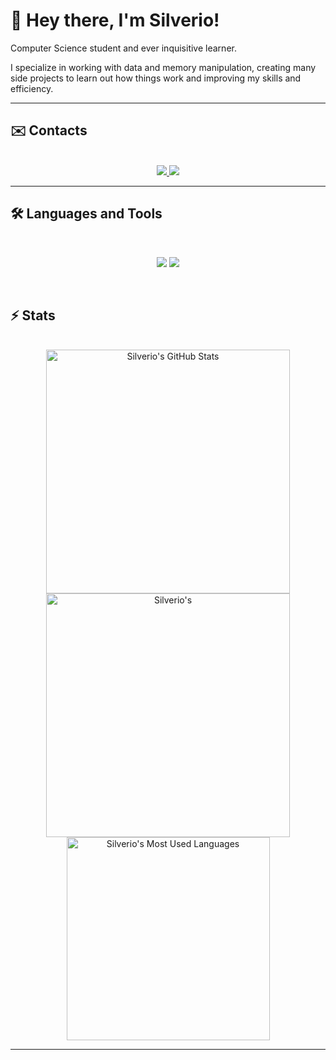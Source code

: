 # 👋 Hey there, I'm Silverio!
Computer Science student and ever inquisitive learner.

I specialize in working with data and memory manipulation, creating many side projects to learn out how things work and improving my skills and efficiency.

<hr>

## ✉️ Contacts
<br>

<div align="center">
  <a href="silverio.a.mirao@gmail.com">
    <img src="https://img.shields.io/badge/Gmail-333333?style=for-the-badge&logo=gmail&logoColor=red" />
  </a>
  <a href="https://linkedin.com/in/silverio-a-mirao" target="_blank">
    <img src="https://img.shields.io/badge/LinkedIn-0077B5?style=for-the-badge&logo=linkedin&logoColor=white" target="_blank" />
  </a>
</div>

<hr>

## 🛠️ Languages and Tools

<br>

<p align="center">
  <img src="https://skillicons.dev/icons?i=java,c,python" />
  <img src="https://skillicons.dev/icons?i=html,css,js,git,postman" />
</p>

<br>

## ⚡️ Stats

<br>

<div align=center>
  <img width=390 src="https://github-readme-stats.vercel.app/api?username=smirao&theme=transparent&count_private=true&show_icons=true&rank_icon=github&locale=en" alt="Silverio's GitHub Stats" />
  <img width=390 src="https://github-readme-streak-stats.herokuapp.com/?user=smirao&theme=transparent&count_private=true&border_radius=10&locale=en" alt="Silverio's" />
  <img width=325 src="https://github-readme-stats.vercel.app/api/top-langs?username=smirao&theme=transparent&layout=donut&hide=css&langs_count=8&border_radius=10&show_icons=true&locale=en" alt="Silverio's Most Used Languages" />
</div>

<hr>
